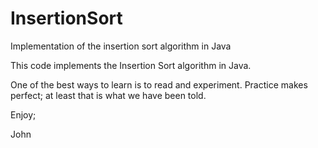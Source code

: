 # InsertionSort
Implementation of the insertion sort algorithm in Java

This code implements the Insertion Sort algorithm in Java.

One of the best ways to learn is to read and experiment.
Practice makes perfect; at least that is what we have been told.

Enjoy;

John
